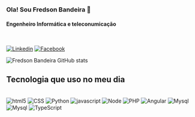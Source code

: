 ### Ola! Sou Fredson Bandeira 👋
#### Engenheiro Informática e teleconumicação 
<br/>

[![Linkedin](https://img.shields.io/badge/LinkedIn-0077B5?style=for-the-badge&logo=linkedin&logoColor=white)](https://www.linkedin.com/in/uta-std-fredson-pires-bandeira-79903322a/)
[![Facebook](https://img.shields.io/badge/Facebook-1877F2?style=for-the-badge&logo=facebook&logoColor=white)](https://www.facebook.com/fredson.piresbandeira/)
 <br>

 ![Fredson Bandeira GitHub stats](https://github-readme-stats.vercel.app/api?username=fredsonbandeira&show_icons=true&theme=dracula)

 ## Tecnologia que uso no meu dia

 <div style="display: inline_block"><br/>
 <img align="center" alt="html5" src="https://img.shields.io/badge/HTML-239120?style=for-the-badge&logo=html5&logoColor=white">
 <img align="center" alt="CSS" src="https://img.shields.io/badge/CSS-239120?&style=for-the-badge&logo=css3&logoColor=white">
  <img align="center" alt="Python" src="https://img.shields.io/badge/Python-3776AB?style=for-the-badge&logo=python&logoColor=white">
  <img align="center" alt="javascript" src="https://img.shields.io/badge/JavaScript-F7DF1E?style=for-the-badge&logo=javascript&logoColor=black">
  <img align="center" alt="Node" src="https://img.shields.io/badge/Node.js-43853D?style=for-the-badge&logo=node.js&logoColor=white">
  <img align="center" alt="PHP" src="https://img.shields.io/badge/PHP-777BB4?style=for-the-badge&logo=php&logoColor=white">
  <img align="center" alt="Angular" src="https://img.shields.io/badge/Angular-DD0031?style=for-the-badge&logo=angular&logoColor=white">
  <img align="center" alt="Mysql" src="https://img.shields.io/badge/MySQL-00000F?style=for-the-badge&logo=mysql&logoColor=white">
   <img align="center" alt="Mysql" src="https://img.shields.io/badge/Perl-39457E?style=for-the-badge&logo=perl&logoColor=white">
   <img align="center" alt="TypeScript" src="https://img.shields.io/badge/-39457E?style=for-the-badge&logo=typescript&logoColor=white">
  
 </div>


